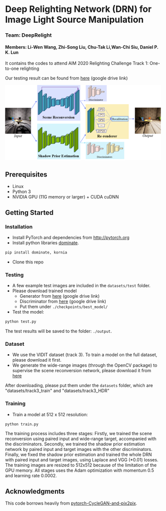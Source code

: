 # Deep Relighting Network (DRN) for Image Light Source Manipulation
### Team: DeepRelight
#### Members: Li-Wen Wang, Zhi-Song Liu, Chu-Tak Li,Wan-Chi Siu, Daniel P. K. Lun
It contains the codes to attend AIM 2020 Relighting Challenge Track 1: One-to-one relighting

Our testing result can be found from [here](https://drive.google.com/file/d/1w5-XPb3prHha2ens0rrIPeLafB--4g6S/view?usp=sharing) (google drive link)

![](figures/architecture.png)


## Prerequisites
- Linux
- Python 3
- NVIDIA GPU (11G memory or larger) + CUDA cuDNN

## Getting Started
### Installation
- Install PyTorch and dependencies from http://pytorch.org
- Install python libraries [dominate](https://github.com/Knio/dominate).
```bash
pip install dominate, kornia
```
- Clone this repo


### Testing
- A few example test images are included in the `datasets/test` folder.
- Please download trained model
  - Generator from [here](https://drive.google.com/file/d/1HoyYtG6fNIw_45qbe8QrENXNPKYZmMcu/view?usp=sharing) (google drive link)
  - Discriminator from [here](https://drive.google.com/file/d/195WH6LpARtnZPkaDDq_Def9t5fA0p8Qa/view?usp=sharing) (google drive link)
  - Put them under `./checkpoints/best_model/`
- Test the model:
```bash
python test.py
```
The test results will be saved to the folder: `./output`.



### Dataset
- We use the VIDIT dataset (track 3). To train a model on the full dataset, please download it first.
- We generate the wide-range images (through the OpenCV package) to supervise the scene reconversion network, please download it from [here](https://drive.google.com/file/d/16tW_3CYNmks7R3NJany31TXeOiiEZrIw/view?usp=sharing)

After downloading, please put them under the `datasets` folder, which are "datasets/track3_train" and "datasets/track3_HDR"


### Training
- Train a model at 512 x 512 resolution:
```bash
python train.py 
```
The training process includes three stages: Firstly, we trained the scene reconversion using paired input and wide-range target, accompanied with the discriminators. Secondly, we trained the shadow prior estimation network by paired input and target images with the other discriminators. Finally, we fixed the shadow prior estimation and trained the whole DRN with paired input and target images, using Laplace and VGG (*0.01) losses. The training images are resized to 512x512 because of the limitation of the GPU memory. All stages uses the Adam optimization with momentum 0.5 and learning rate 0.0002. 

## Acknowledgments
This code borrows heavily from [pytorch-CycleGAN-and-pix2pix](https://github.com/junyanz/pytorch-CycleGAN-and-pix2pix).
